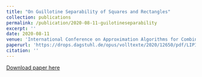 ```yaml
---
title: "On Guillotine Separability of Squares and Rectangles"
collection: publications
permalink: /publication/2020-08-11-guilotineseparability
excerpt: ''
date: 2020-08-11
venue: 'International Conference on Approximation Algorithms for Combinatorial Optimization Problems (APPROX)'
paperurl: 'https://drops.dagstuhl.de/opus/volltexte/2020/12650/pdf/LIPIcs-APPROX47.pdf'
citation: ''
---
```



[Download paper here](http://mathrulestheworld.github.io/files/guillotine.pdf)


